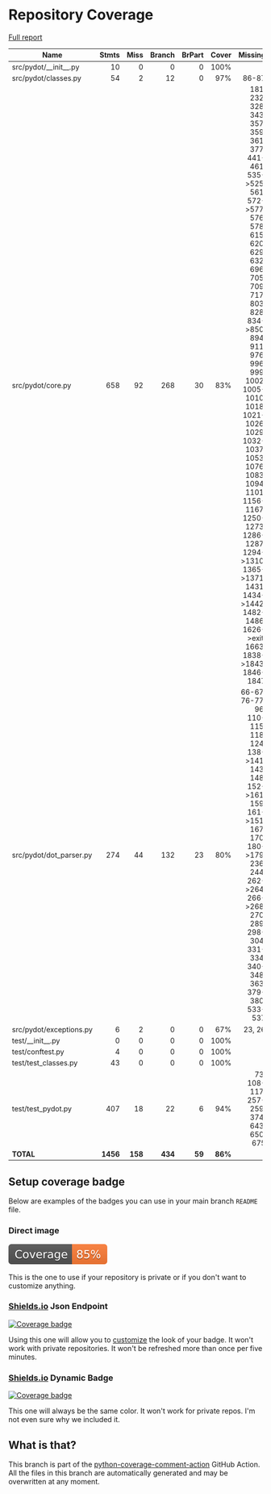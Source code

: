 # Repository Coverage

[Full report](https://htmlpreview.github.io/?https://github.com/pydot/pydot/blob/python-coverage-comment-action-data/htmlcov/index.html)

| Name                      |    Stmts |     Miss |   Branch |   BrPart |   Cover |   Missing |
|-------------------------- | -------: | -------: | -------: | -------: | ------: | --------: |
| src/pydot/\_\_init\_\_.py |       10 |        0 |        0 |        0 |    100% |           |
| src/pydot/classes.py      |       54 |        2 |       12 |        0 |     97% |     86-87 |
| src/pydot/core.py         |      658 |       92 |      268 |       30 |     83% |181, 232, 328, 343, 357, 359, 361, 377, 441-461, 535->525, 561, 572->577, 576, 578, 615, 620, 629, 632, 696, 705, 709, 717, 803, 828, 834->850, 894, 911, 976, 996, 999, 1002, 1005-1010, 1018, 1021-1026, 1029, 1032-1037, 1053, 1076, 1083, 1094, 1101, 1156-1167, 1250-1273, 1286-1287, 1294->1310, 1365->1371, 1431, 1434->1442, 1482-1486, 1626->exit, 1663, 1838->1843, 1846-1847 |
| src/pydot/dot\_parser.py  |      274 |       44 |      132 |       23 |     80% |66-67, 76-77, 96, 110-115, 118, 124, 138->141, 143, 148, 152->161, 159, 161->151, 167, 170, 180->179, 236, 244, 262->264, 266->268, 270, 289, 298-304, 331-334, 340-348, 363, 379-380, 533-537 |
| src/pydot/exceptions.py   |        6 |        2 |        0 |        0 |     67% |    23, 26 |
| test/\_\_init\_\_.py      |        0 |        0 |        0 |        0 |    100% |           |
| test/conftest.py          |        4 |        0 |        0 |        0 |    100% |           |
| test/test\_classes.py     |       43 |        0 |        0 |        0 |    100% |           |
| test/test\_pydot.py       |      407 |       18 |       22 |        6 |     94% |73, 108-117, 257-259, 374, 643, 650, 675 |
|                 **TOTAL** | **1456** |  **158** |  **434** |   **59** | **86%** |           |


## Setup coverage badge

Below are examples of the badges you can use in your main branch `README` file.

### Direct image

[![Coverage badge](https://raw.githubusercontent.com/pydot/pydot/python-coverage-comment-action-data/badge.svg)](https://htmlpreview.github.io/?https://github.com/pydot/pydot/blob/python-coverage-comment-action-data/htmlcov/index.html)

This is the one to use if your repository is private or if you don't want to customize anything.

### [Shields.io](https://shields.io) Json Endpoint

[![Coverage badge](https://img.shields.io/endpoint?url=https://raw.githubusercontent.com/pydot/pydot/python-coverage-comment-action-data/endpoint.json)](https://htmlpreview.github.io/?https://github.com/pydot/pydot/blob/python-coverage-comment-action-data/htmlcov/index.html)

Using this one will allow you to [customize](https://shields.io/endpoint) the look of your badge.
It won't work with private repositories. It won't be refreshed more than once per five minutes.

### [Shields.io](https://shields.io) Dynamic Badge

[![Coverage badge](https://img.shields.io/badge/dynamic/json?color=brightgreen&label=coverage&query=%24.message&url=https%3A%2F%2Fraw.githubusercontent.com%2Fpydot%2Fpydot%2Fpython-coverage-comment-action-data%2Fendpoint.json)](https://htmlpreview.github.io/?https://github.com/pydot/pydot/blob/python-coverage-comment-action-data/htmlcov/index.html)

This one will always be the same color. It won't work for private repos. I'm not even sure why we included it.

## What is that?

This branch is part of the
[python-coverage-comment-action](https://github.com/marketplace/actions/python-coverage-comment)
GitHub Action. All the files in this branch are automatically generated and may be
overwritten at any moment.